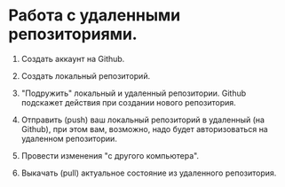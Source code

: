 # Работа с удаленными репозиториями.

1. Создать аккаунт на Github.

2. Создать локальный репозиторий.

3. "Подружить" локальный и удаленный репозитории. Github подскажет действия при создании нового репозитория.

4. Отправить (push) ваш локальный репозиторий в удаленный (на Github), при этом вам, возможно, надо будет авторизоваться на удаленном репозитории.

5. Провести изменения "с другого компьютера".

6. Выкачать (pull) актуальное состояние из удаленного репозитория.
